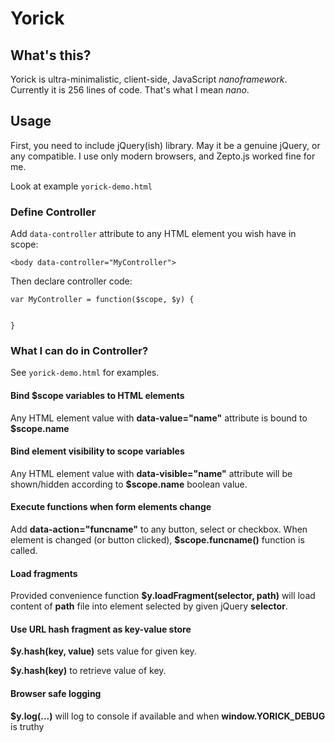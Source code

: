 # Yorick

## What's this?
Yorick is ultra-minimalistic, client-side, JavaScript *nanoframework*.
Currently it is 256 lines of code. That's what I mean *nano*.

## Usage

First, you need to include jQuery(ish) library. May it be a genuine jQuery, or any compatible. I use only modern browsers, and Zepto.js worked fine for me.

Look at example `yorick-demo.html`

### Define Controller

Add `data-controller` attribute to any HTML element you wish have in scope:

	<body data-controller="MyController">
	
Then declare controller code:

	var MyController = function($scope, $y) {
		
	
	}
	
### What I can do in Controller?

See `yorick-demo.html` for examples.

#### Bind $scope variables to HTML elements
Any HTML element value with **data-value="name"** attribute is bound to **$scope.name**

#### Bind element visibility to scope variables
Any HTML element value with **data-visible="name"** attribute will be shown/hidden according to **$scope.name** boolean value.


#### Execute functions when form elements change
Add **data-action="funcname"** to any button, select or checkbox. When element is changed (or button clicked), **$scope.funcname()** function is called.	

#### Load fragments
Provided convenience function **$y.loadFragment(selector, path)** will load content of **path** file into element selected by given jQuery **selector**.

#### Use URL hash fragment as key-value store

**$y.hash(key, value)** sets value for given key. 

**$y.hash(key)** to retrieve value of key.

#### Browser safe logging

**$y.log(...)** will log to console if available and when **window.YORICK_DEBUG** is truthy
